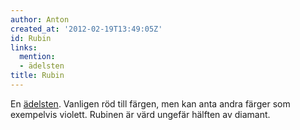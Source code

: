 ```yaml
---
author: Anton
created_at: '2012-02-19T13:49:05Z'
id: Rubin
links:
  mention:
  - ädelsten
title: Rubin
---
```


En [ädelsten]. Vanligen röd till färgen, men kan anta andra färger som exempelvis violett. Rubinen
är värd ungefär hälften av diamant.

  [ädelsten]: ädelsten
